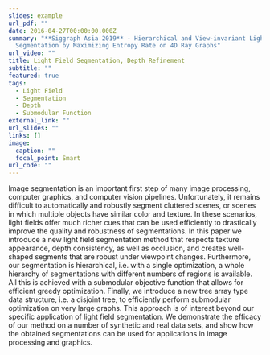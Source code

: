 ```yaml
---
slides: example
url_pdf: ""
date: 2016-04-27T00:00:00.000Z
summary: "**Siggraph Asia 2019** - Hierarchical and View-invariant Light Field
  Segmentation by Maximizing Entropy Rate on 4D Ray Graphs"
url_video: ""
title: Light Field Segmentation, Depth Refinement
subtitle: ""
featured: true
tags:
  - Light Field
  - Segmentation
  - Depth
  - Submodular Function
external_link: ""
url_slides: ""
links: []
image:
  caption: ""
  focal_point: Smart
url_code: ""
---
```

Image segmentation is an important first step of many image processing,
computer graphics, and computer vision pipelines. Unfortunately, it remains
difficult to automatically and robustly segment cluttered scenes, or scenes
in which multiple objects have similar color and texture. In these scenarios,
light fields offer much richer cues that can be used efficiently to drastically
improve the quality and robustness of segmentations.
In this paper we introduce a new light field segmentation method that
respects texture appearance, depth consistency, as well as occlusion, and
creates well-shaped segments that are robust under viewpoint changes.
Furthermore, our segmentation is hierarchical, i.e. with a single optimization, a whole hierarchy of segmentations with different numbers of regions
is available. All this is achieved with a submodular objective function that allows for efficient greedy optimization. Finally, we introduce a new tree array type data structure, i.e. a disjoint tree, to efficiently perform submodular optimization on very large graphs. This approach is of interest beyond
our specific application of light field segmentation.
We demonstrate the efficacy of our method on a number of synthetic and
real data sets, and show how the obtained segmentations can be used for
applications in image processing and graphics.
